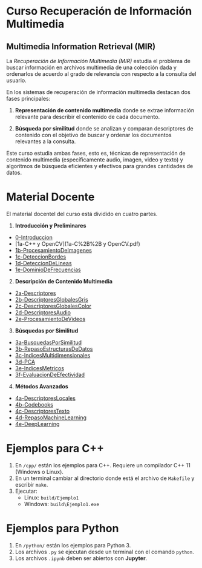 # Curso Recuperación de Información Multimedia
## Multimedia Information Retrieval (MIR)

La *Recuperación de Información Multimedia (MIR)* estudia el problema de buscar información en archivos multimedia de una colección dada y ordenarlos de acuerdo al grado de relevancia con respecto a la consulta del usuario.

En los sistemas de recuperación de información multimedia destacan dos fases principales:

  1. **Representación de contenido multimedia** donde se extrae información relevante para describir el contenido de cada documento.

  2. **Búsqueda por similitud** donde se analizan y comparan descriptores de contenido con el objetivo de buscar y ordenar los documentos relevantes a la consulta.

Este curso estudia ambas fases, esto es, técnicas de representación de contenido multimedia (específicamente audio, imagen, video y texto) y algoritmos de búsqueda eficientes y efectivos para grandes cantidades de datos.


# Material Docente

El material docentel del curso está dividido en cuatro partes.

 1. **Introducción y Preliminares**
   * [0-Introduccion](0-Introduccion.pdf)
   * [1a-C++ y OpenCV](1a-C%2B%2B y OpenCV.pdf)
   * [1b-ProcesamientoDeImagenes](1b-ProcesamientoDeImagenes.pdf)
   * [1c-DeteccionBordes](1c-DeteccionBordes.pdf)
   * [1d-DeteccionDeLineas](1d-DeteccionDeLineas.pdf)
   * [1e-DominioDeFrecuencias](1e-DominioDeFrecuencias.pdf)

 2. **Descripción de Contenido Multimedia**
   * [2a-Descriptores](2a-Descriptores.pdf)
   * [2b-DescriptoresGlobalesGris](2b-DescriptoresGlobalesGris.pdf)
   * [2c-DescriptoresGlobalesColor](2c-DescriptoresGlobalesColor.pdf)
   * [2d-DescriptoresAudio](2d-DescriptoresAudio.pdf)
   * [2e-ProcesamientoDeVideos](2e-ProcesamientoDeVideos.pdf)

 3. **Búsquedas por Similitud**
   * [3a-BusquedasPorSimilitud](3a-BusquedasPorSimilitud.pdf)
   * [3b-RepasoEstructurasDeDatos](3b-RepasoEstructurasDeDatos.pdf)
   * [3c-IndicesMultidimensionales](3c-IndicesMultidimensionales.pdf)
   * [3d-PCA](3d-PCA.pdf)
   * [3e-IndicesMetricos](3e-IndicesMetricos.pdf)
   * [3f-EvaluacionDeEfectividad](3f-EvaluacionDeEfectividad.pdf)

 4. **Métodos Avanzados**
   * [4a-DescriptoresLocales](4a-DescriptoresLocales.pdf)
   * [4b-Codebooks](4b-Codebooks.pdf)
   * [4c-DescriptoresTexto](4c-DescriptoresTexto.pdf)
   * [4d-RepasoMachineLearning](4d-RepasoMachineLearning.pdf)
   * [4e-DeepLearning](4e-DeepLearning.pdf)



# Ejemplos para C++

1. En `/cpp/` están los ejemplos para C++. Requiere un compilador C++ 11 (Windows o Linux).
2. En un terminal cambiar al directorio donde está el archivo de `Makefile` y escribir `make`.
3. Ejecutar:
	* Linux: `build/Ejemplo1`
	* Windows: `build\Ejemplo1.exe`

# Ejemplos para Python

1. En `/python/` están los ejemplos para Python 3.
2. Los archivos `.py` se ejecutan desde un terminal con el comando `python`.
3. Los archivos `.ipynb` deben ser abiertos con **Jupyter**.
